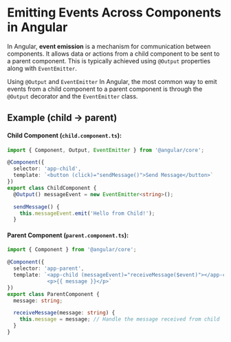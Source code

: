# Emitting Events Across Components in Angular

In Angular, **event emission** is a mechanism for communication between components. It allows data or actions from a child component to be sent 
to a parent component. This is typically achieved using `@Output` properties along with `EventEmitter`.

Using `@Output` and `EventEmitter`
In Angular, the most common way to emit events from a child component to a parent component is through the `@Output` decorator and the `EventEmitter` class.

## Example (child -> parent)


#### Child Component (`child.component.ts`):
```typescript
import { Component, Output, EventEmitter } from '@angular/core';

@Component({
  selector: 'app-child',
  template: `<button (click)="sendMessage()">Send Message</button>`
})
export class ChildComponent {
  @Output() messageEvent = new EventEmitter<string>();

  sendMessage() {
    this.messageEvent.emit('Hello from Child!');
  }
```

#### Parent Component (`parent.component.ts`):
```typescript
import { Component } from '@angular/core';

@Component({
  selector: 'app-parent',
  template: `<app-child (messageEvent)="receiveMessage($event)"></app-child>
             <p>{{ message }}</p>`
})
export class ParentComponent {
  message: string;

  receiveMessage(message: string) {
    this.message = message; // Handle the message received from child
  }
}
```
